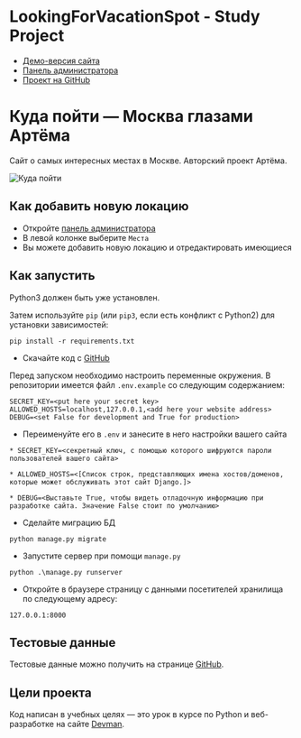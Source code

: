 # LookingForVacationSpot - Study Project

* [Демо-версия сайта](https://www.pythonanywhere.com/user/AlmazNuriakhmetov)
* [Панель администратора](https://www.pythonanywhere.com/user/AlmazNuriakhmetov/admin)
* [Проект на GitHub](https://github.com/Almaznur1/LookingForVacationSpot)

 # Куда пойти — Москва глазами Артёма

Сайт о самых интересных местах в Москве. Авторский проект Артёма.

![&#x41A;&#x443;&#x434;&#x430; &#x43F;&#x43E;&#x439;&#x442;&#x438;](.gitbook/assets/site.png)


## Как добавить новую локацию

* Откройте [панель администратора](https://www.pythonanywhere.com/user/AlmazNuriakhmetov/admin)
* В левой колонке выберите `Места`
* Вы можете добавить новую локацию и отредактировать имеющиеся

## Как запустить

Python3 должен быть уже установлен.

Затем используйте `pip` (или `pip3`, если есть конфликт с Python2) для установки зависимостей:

```
pip install -r requirements.txt
```

* Скачайте код с [GitHub](https://github.com/Almaznur1/LookingForVacationSpot)

Перед запуском необходимо настроить переменные окружения. В репозитории имеется файл `.env.example` со следующим содержанием:

```
SECRET_KEY=<put here your secret key>
ALLOWED_HOSTS=localhost,127.0.0.1,<add here your website address>
DEBUG=<set False for development and True for production>
```

* Переименуйте его в `.env` и занесите в него настройки вашего сайта

```
* SECRET_KEY=<секретный ключ, с помощью которого шифруются пароли пользователей вашего сайта>

* ALLOWED_HOSTS=<[Список строк, представляющих имена хостов/доменов, которые может обслуживать этот сайт Django.]>

* DEBUG=<Выставьте True, чтобы видеть отладочную информацию при разработке сайта. Значение False стоит по умолчанию>
```

* Сделайте миграцию БД

```
python manage.py migrate
```

* Запустите сервер при помощи `manage.py`


```
python .\manage.py runserver
```

* Откройте в браузере страницу с данными посетителей хранилища по следующему адресу:

`127.0.0.1:8000`

## Тестовые данные

Тестовые данные можно получить на странице [GitHub](https://github.com/devmanorg/where-to-go-places).

## Цели проекта

Код написан в учебных целях — это урок в курсе по Python и веб-разработке на сайте [Devman](https://dvmn.org).
